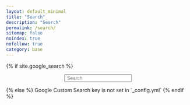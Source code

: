 ```yaml
---
layout: default_minimal
title: "Search"
description: "Search"
permalink: /search/
sitemap: false
noindex: true
nofollow: true
category: base
---
```


{% if site.google_search %}
<div id="searchbox2" style="margin:0 auto; display: table;">
<div class="searchcont2">
    <!-- span class="searchicon2"><i class="fa fa-search fa-2x"></i></span -->
    <form role="search" method="get" action="{{ site.url }}/cse/">
        <input id="searchString2" name="searchString2"
               placeholder=" Search" type="text">
    </form>
</div>
</div>
{% else %}
Google Custom Search key is not set in `_config.yml`
{% endif %}
